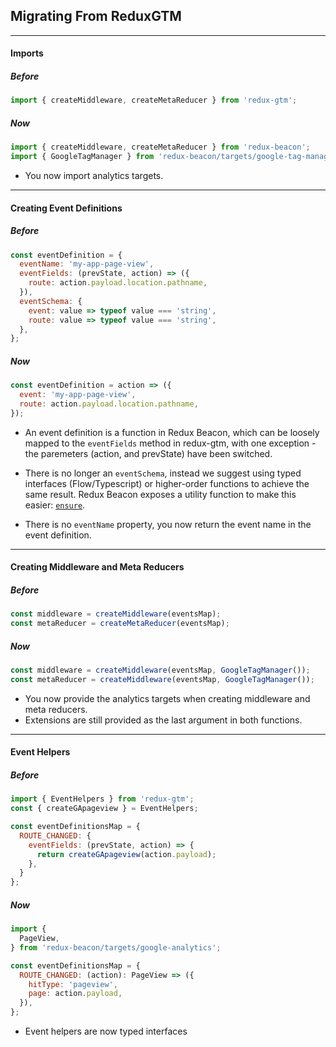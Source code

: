 ## Migrating From ReduxGTM
----

#### Imports

##### Before
```js
import { createMiddleware, createMetaReducer } from 'redux-gtm';
```

##### Now
```js
import { createMiddleware, createMetaReducer } from 'redux-beacon';
import { GoogleTagManager } from 'redux-beacon/targets/google-tag-manager';
```

- You now import analytics targets.

----

#### Creating Event Definitions

##### Before
```js
const eventDefinition = {
  eventName: 'my-app-page-view',
  eventFields: (prevState, action) => ({
    route: action.payload.location.pathname,
  }),
  eventSchema: {
    event: value => typeof value === 'string',
    route: value => typeof value === 'string',
  },
};
```

##### Now
```js
const eventDefinition = action => ({
  event: 'my-app-page-view',
  route: action.payload.location.pathname,
});
```
 - An event definition is a function in Redux Beacon, which can be loosely
   mapped to the `eventFields` method in redux-gtm, with one exception - the
   paremeters (action, and prevState) have been switched.

 - There is no longer an `eventSchema`, instead we suggest using typed
   interfaces (Flow/Typescript) or higher-order functions to achieve the same
   result. Redux Beacon exposes a utility function to make this
   easier: [`ensure`](./utils/ensure.md).

 - There is no `eventName` property, you now return the event name in
   the event definition.

----

#### Creating Middleware and Meta Reducers

##### Before
```js
const middleware = createMiddleware(eventsMap);
const metaReducer = createMetaReducer(eventsMap);
```

##### Now
```js
const middleware = createMiddleware(eventsMap, GoogleTagManager());
const metaReducer = createMiddleware(eventsMap, GoogleTagManager());
```

- You now provide the analytics targets when creating middleware and
  meta reducers.
- Extensions are still provided as the last argument in both
  functions.

----

#### Event Helpers

##### Before
```js
import { EventHelpers } from 'redux-gtm';
const { createGApageview } = EventHelpers;

const eventDefinitionsMap = {
  ROUTE_CHANGED: {
    eventFields: (prevState, action) => {
      return createGApageview(action.payload);
    },
  }
};
```

##### Now
```js
import {
  PageView,
} from 'redux-beacon/targets/google-analytics';

const eventDefinitionsMap = {
  ROUTE_CHANGED: (action): PageView => ({
    hitType: 'pageview',
    page: action.payload,
  }),
};
```

- Event helpers are now typed interfaces
